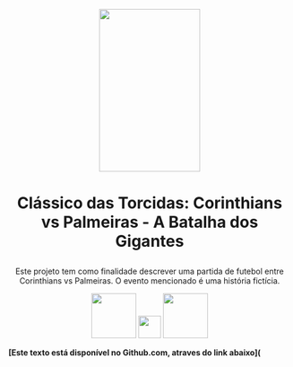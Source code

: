 <p align="center">
<img width="180px" height= 290 src=https://github.com/ElizangelaStudent/Jogo-entre-Gigantes-/assets/107508602/0fc7a147-55a7-4899-9a96-7c033e50dee8
</p>

  # <p align="center"> **Clássico das Torcidas: Corinthians vs Palmeiras - A Batalha dos Gigantes**</p>

<p align="center"> Este projeto tem como finalidade descrever uma partida de futebol entre Corinthians vs Palmeiras. O evento mencionado é uma história fictícia.</p>

<p align="center">
<img width="80px" height= 80 src=https://github.com/ElizangelaStudent/Jogo-entre-Gigantes-/assets/107508602/74e3372b-8468-4ef9-8670-7379618b4a0b</p>
<img width="40px" height=40 src=https://github.com/ElizangelaStudent/Jogo-entre-Gigantes-/assets/107508602/b236c0c9-3b79-489b-a5dd-e0a5d8d1ca2a </p>
<img width="80px" height= 80 src=https://github.com/ElizangelaStudent/Jogo-entre-Gigantes-/assets/107508602/f58b2fba-8e02-4a36-8237-ddccbe049729 </p>
 
   <p No dia 15 de setembro de 2022, ocorreu o evento esportivo no Estádio Municipal, localizado na cidade de São Paulo. O evento contou com a presença de aproximadamente 30.000 expectadores, que se reuniram para assistir a uma emocionante partida de futebol entre os times Corinthians e Palmeiras.
    </p>
   <p O jogo foi bastante disputado, com ambos os times demonstrando habilidade e determinação em campo. No entanto, ao final dos 90 minutos regulamentares, o time do Palmeiras saiu vitorioso, conquistando a vitória por 2 a 1 sobre o Corinthians.
     </p>
    <p A partida foi marcada por grandes jogadas, gols emocionantes e uma atmosfera eletrizante, que envolveu os torcedores presentes. Os jogadores de ambas as equipes demonstraram um desempenho excepcional, proporcionando um espetáculo esportivo memorável para todos os espectadores.</p>
    <p Esse evento esportivo foi mais um capítulo da intensa rivalidade entre Corinthians e Palmeiras, que sempre desperta grande interesse e paixão nos fãs de futebol.
    </p>
    <p A vitória do Palmeiras nessa partida certamente deixou seus torcedores orgulhosos, enquanto os torcedores do Corinthians já aguardam ansiosamente pela próxima oportunidade de revanche.
    </p>
    <p Em resumo, o evento esportivo realizado no Estádio Municipal, em São Paulo, no dia 15 de setembro de 2022, atraiu cerca de 30.000 expectadores e teve como vencedor o time do Palmeiras, que derrotou o Corinthians por 2 a 1. Foi um jogo emocionante e repleto de momentos marcantes para os fãs de futebol.
      </p>
   
   **[Este texto está disponível no Github.com, atraves do link abaixo](**
  
 
